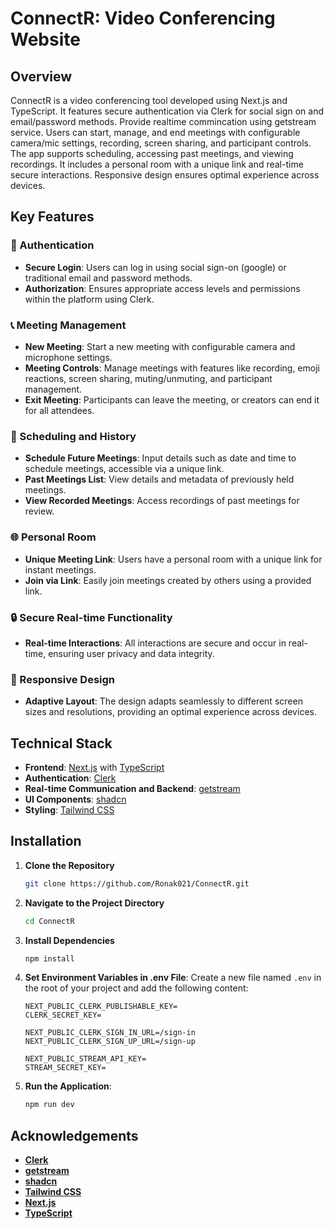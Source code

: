 
# ConnectR: Video Conferencing Website




## Overview

ConnectR is a video conferencing tool developed using Next.js and TypeScript. It features secure authentication via Clerk for social sign on and email/password methods. Provide realtime commincation using getstream service. Users can start, manage, and end meetings with configurable camera/mic settings, recording, screen
 sharing, and participant controls. The app supports scheduling, accessing past meetings, and viewing recordings. It includes a personal room with a unique link and real-time secure interactions. Responsive design ensures optimal experience across devices.
## Key Features


### 🔑 Authentication
- **Secure Login**: Users can log in using social sign-on (google) or traditional email and password methods.
- **Authorization**: Ensures appropriate access levels and permissions within the platform using Clerk.

### 📞 Meeting Management
- **New Meeting**: Start a new meeting with configurable camera and microphone settings.
- **Meeting Controls**: Manage meetings with features like recording, emoji reactions, screen sharing, muting/unmuting, and participant management.
- **Exit Meeting**: Participants can leave the meeting, or creators can end it for all attendees.

### 📅 Scheduling and History
- **Schedule Future Meetings**: Input details such as date and time to schedule meetings, accessible via a unique link.
- **Past Meetings List**: View details and metadata of previously held meetings.
- **View Recorded Meetings**: Access recordings of past meetings for review.

### 🌐 Personal Room
- **Unique Meeting Link**: Users have a personal room with a unique link for instant meetings.
- **Join via Link**: Easily join meetings created by others using a provided link.

### 🔒 Secure Real-time Functionality
- **Real-time Interactions**: All interactions are secure and occur in real-time, ensuring user privacy and data integrity.

### 📱 Responsive Design
- **Adaptive Layout**: The design adapts seamlessly to different screen sizes and resolutions, providing an optimal experience across devices.

    
## Technical Stack

- **Frontend**: [Next.js](https://nextjs.org/) with [TypeScript](https://www.typescriptlang.org/)
- **Authentication**: [Clerk](https://clerk.dev/)
- **Real-time Communication and Backend**: [getstream](https://getstream.io/)
- **UI Components**: [shadcn](https://ui.shadcn.com/)
- **Styling**: [Tailwind CSS](https://tailwindcss.com/)

## Installation

1. **Clone the Repository**
    ```bash
    git clone https://github.com/Ronak021/ConnectR.git
    ```

2. **Navigate to the Project Directory**
    ```bash
    cd ConnectR
    ```

3. **Install Dependencies**
    ```bash
    npm install
    ```
4. **Set Environment Variables in .env File**:
Create a new file named `.env` in the root of your project and add the following content:

   ```env
   NEXT_PUBLIC_CLERK_PUBLISHABLE_KEY=
   CLERK_SECRET_KEY=

   NEXT_PUBLIC_CLERK_SIGN_IN_URL=/sign-in
   NEXT_PUBLIC_CLERK_SIGN_UP_URL=/sign-up

   NEXT_PUBLIC_STREAM_API_KEY=
   STREAM_SECRET_KEY=
   ```

5. **Run the Application**:
    ```bash
    npm run dev
    ```

## Acknowledgements

- **[Clerk](https://clerk.dev/)**
- **[getstream](https://getstream.io/)**
- **[shadcn](https://ui.shadcn.com/)**
- **[Tailwind CSS](https://tailwindcss.com/)**
- **[Next.js](https://nextjs.org/)**
- **[TypeScript](https://www.typescriptlang.org/)**




